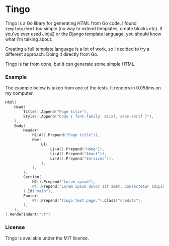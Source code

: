 # Tingo
Tingo is a Go libary for generating HTML from Go code. I found `template/html` too simple (no way to extend templates, create blocks etc). If you've ever used Jinja2 or the Django template language, you should know what I'm talking about.

Creating a full template language is a lot of work, so I decided to try a different approach: Doing it directly from Go.

Tingo is far from done, but it can generate some simple HTML.

### Example
The example below is taken from one of the tests. It renders in 0.058ms on my computer.
```go
Html(
    Head(
        Title().Append("Page title"),
        Style().Append("body { font-family: Arial, sans-serif }"),
    ),
    Body(
        Header(
            H1(A().Prepend("Page title")),
            Nav(
                Ul(
                    Li(A().Prepend("Home")),
                    Li(A().Prepend("About")),
                    Li(A().Prepend("Services")),
                ),
            ),
        ),
        Section(
            H2().Prepend("Lorem ipsum"),
            P().Prepend("Lorem ipsum dolor sit amet, consectetur adipiscing elit. Praesent cursus odio sit amet metus blandit porttitor. Etiam convallis nibh eget erat cursus molestie auctor purus semper. Ut at suscipit mauris. Duis interdum nunc sodales neque consectetur fringilla. In hac habitasse platea dictumst. Integer nec ante purus. Morbi eu arcu sit amet felis fermentum adipiscing. Proin imperdiet lorem sed diam viverra at vestibulum libero imperdiet. Duis tortor orci, interdum eu eleifend blandit, dapibus non risus. Phasellus aliquam risus quis orci porta eleifend blandit diam mollis. Vivamus eu dolor mi, nec consequat diam. Pellentesque vel neque metus. Phasellus ac nisi orci, dapibus posuere diam. Nulla adipiscing, arcu in tempus facilisis, purus tellus bibendum massa, at consectetur odio lectus a lacus."),
        ).Id("main"),
        Footer(
            P().Prepend("Tingo test page.").Class("credits"),
        ),
    ),
).RenderIndent("\t")
```

### License
Tingo is available under the MIT license.